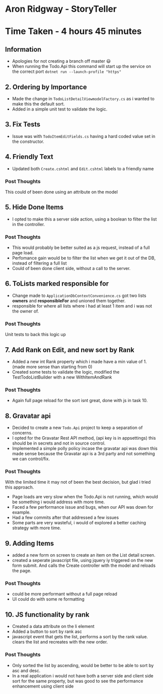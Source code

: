 # Aron Ridgway - StoryTeller
# Time Taken - 4 hours 45 minutes

## Information
- Apologies for not creating a branch off master 😃
- When running the Todo.Api this command will start up the service on the correct port `dotnet run --launch-profile "https"` 

## 2. Ordering by Importance
- Made the change in `TodoListDetailViewmodelFactory.cs` as i wanted to make this the default sort.
- Added in a simple unit test to validate the logic.

## 3. Fix Tests
- Issue was with `TodoItemEditFields.cs` having a hard coded value set in the constructor.

## 4. Friendly Text
- Updated both `Create.cshtml` and `Edit.cshtml` labels to a friendly name
### Post Thoughts
This could of been done using an attribute on the model

## 5. Hide Done Items
- I opted to make this a server side action, using a boolean to filter the list in the controller.
### Post Thoughts
- This would probably be better suited as a js request, instead of a full page load.
- Perfomance gain would be to filter the list when we get it out of the DB, instead of filtering a full list
- Could of been done client side, without a call to the server.

## 6. ToLists marked responsible for
- Change made to `ApplicationDbContextConvenience.cs` got two lists **owners** and **responsibleFor** and unioned them together.
- responsible for where all lists where i had at least 1 item and i was not the owner of.
### Post Thoughts
Unit tests to back this logic up

## 7. Add Rank on Edit, and new sort by Rank
- Added a new int Rank property which i made have a min value of 1. (made more sense than starting from 0)
- Created some tests to validate the logic, modified the TestTodoListBuilder with a new WithItemAndRank
### Post Thoughts
- Again full page reload for the sort isnt great, done with js in task 10.

## 8. Gravatar api
- Decided to create a new `Todo.Api` project to keep a separation of concerns.
- I opted for the Gravatar Rest API method, (api key is in appsettings) this should be in secrets and not in source control.
- Implemented a simple polly policy incase the gravatar api was down this made sense because the Gravatar api is a 3rd party and not something we can control/fix.
### Post Thoughts
With the limited time it may not of been the best decision, but glad i tried this approach.
- Page loads are very slow when the Todo.Api is not running, which would be something i would address with more time.
- Faced a few performance issue and bugs, when our API was down for example.
- Had a few commits after that addressed a few issues
- Some parts are very wasteful, i would of explored a better caching strategy with more time.

## 9. Adding Items
- added a new form on screen to create an item on the List detail screen.
- created a seperate javascript file, using jquery iy triggered on the new form submit. And calls the Create controller with the model and reloads the page.
### Post Thoughts
- could be more performant without a full page reload
- UI could do with some re formatting

## 10. JS functionality by rank
- Created a data attribute on the li element
- Added a button to sort by rank asc
- javascript event that gets the list, performs a sort by the rank value. clears the list and recreates with the new order.
### Post Thoughts
- Only sorted the list by ascending, would be better to be able to sort by asc and desc.
- In a real application i would not have both a server side and client side sort for the same property, but was good to see the performance enhancement using client side
